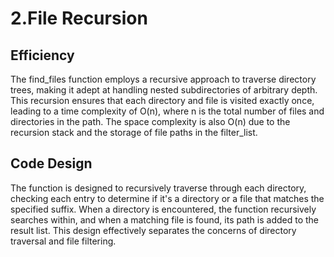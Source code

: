 # 2.File Recursion

## Efficiency
The find_files function employs a recursive approach to traverse directory trees, making it adept at handling nested subdirectories of arbitrary depth. This recursion ensures that each directory and file is visited exactly once, leading to a time complexity of O(n), where n is the total number of files and directories in the path. The space complexity is also O(n) due to the recursion stack and the storage of file paths in the filter_list.

## Code Design
The function is designed to recursively traverse through each directory, checking each entry to determine if it's a directory or a file that matches the specified suffix. When a directory is encountered, the function recursively searches within, and when a matching file is found, its path is added to the result list. This design effectively separates the concerns of directory traversal and file filtering.